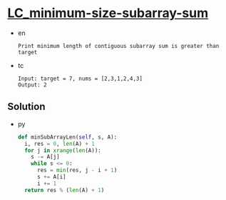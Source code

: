 # [LC_minimum-size-subarray-sum](https://leetcode.com/problems/minimum-size-subarray-sum)

* en

  ```en
  Print minimum length of contiguous subarray sum is greater than target
  ```

* tc

  ```tc
  Input: target = 7, nums = [2,3,1,2,4,3]
  Output: 2
  ```

## Solution

* py

  ```py
  def minSubArrayLen(self, s, A):
    i, res = 0, len(A) + 1
    for j in xrange(len(A)):
      s -= A[j]
      while s <= 0:
        res = min(res, j - i + 1)
        s += A[i]
        i += 1
    return res % (len(A) + 1)
  ```
